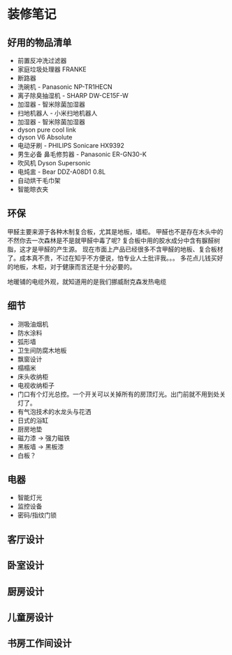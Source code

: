 ﻿---
layout: single
position: Developer
---

# 装修笔记

## 好用的物品清单

* 前置反冲洗过滤器
* 家庭垃圾处理器 FRANKE
* 断路器
* 洗碗机 - Panasonic NP-TR1HECN
* 离子除臭抽湿机 - SHARP DW-CE15F-W
* 加湿器 - 智米除菌加湿器
* 扫地机器人 - 小米扫地机器人
* 加湿器 - 智米除菌加湿器
* dyson pure cool link
* dyson V6 Absolute
* 电动牙刷 - PHILIPS Sonicare HX9392
* 男生必备 鼻毛修剪器 - Panasonic ER-GN30-K 
* 吹风机 Dyson Supersonic
* 电炖盅 - Bear DDZ-A08D1 0.8L
* 自动烘干毛巾架
* 智能晾衣夹

## 环保

甲醛主要来源于各种木制复合板，尤其是地板，墙柜。
甲醛也不是存在木头中的 不然你去一次森林是不是就甲醛中毒了呢?
复合板中用的胶水成分中含有脲醛树脂，这才是甲醛的产生源。
现在市面上产品已经很多不含甲醛的地板、复合板材了。成本真不贵，不过在知乎不方便说，怕专业人士批评我。。。
多花点儿钱买好的地板，木柜，对于健康而言还是十分必要的。


地暖铺的电缆外观，就知道用的是我们挪威耐克森发热电缆


## 细节

* 测吸油烟机
* 防水涂料
* 弧形墙
* 卫生间防腐木地板
* 飘窗设计
* 榻榻米
* 床头收纳柜
* 电视收纳柜子
* 门口有个灯光总控。一个开关可以关掉所有的房顶灯光。出门前就不用到处关灯了。
* 有气泡技术的水龙头与花洒
* 日式的浴缸
* 厨房地垫
* 磁力漆 -> 强力磁铁
* 黑板墙 -> 黑板漆
* 白板？

## 电器

* 智能灯光
* 监控设备
* 密码/指纹门锁

## 客厅设计
## 卧室设计
## 厨房设计
## 儿童房设计
## 书房工作间设计
